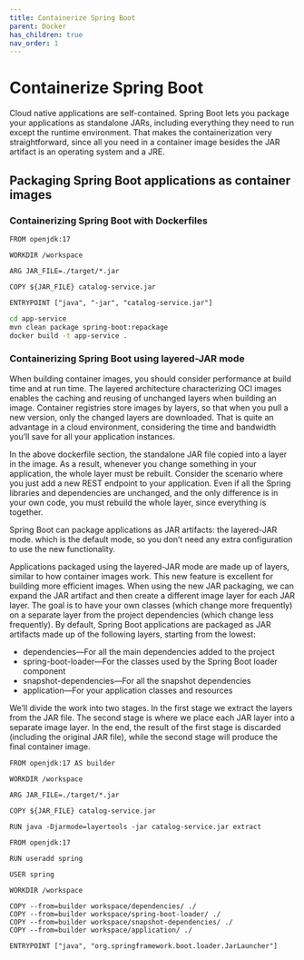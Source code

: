 ```yaml
---
title: Containerize Spring Boot
parent: Docker
has_children: true
nav_order: 1
---
```


# Containerize Spring Boot
Cloud native applications are self-contained. Spring Boot lets you package your applications as standalone JARs, including everything they need to run except the runtime environment. That makes the containerization very straightforward, since all you need in a container image besides the JAR artifact is an operating system and a JRE.

## Packaging Spring Boot applications as container images
### Containerizing Spring Boot with Dockerfiles
```docker
FROM openjdk:17

WORKDIR /workspace 

ARG JAR_FILE=./target/*.jar

COPY ${JAR_FILE} catalog-service.jar 

ENTRYPOINT ["java", "-jar", "catalog-service.jar"]
```
```bash
cd app-service
mvn clean package spring-boot:repackage
docker build -t app-service .
```
### Containerizing Spring Boot using layered-JAR mode
When building container images, you should consider performance at build time and
at run time. The layered architecture characterizing OCI images enables the caching
and reusing of unchanged layers when building an image. Container registries store images by layers, so that when you pull a new version, only the changed layers are
downloaded. That is quite an advantage in a cloud environment, considering the time
and bandwidth you’ll save for all your application instances.

In the above dockerfile section, the standalone JAR file copied into a layer in the image. As a result, whenever you change something in your application,
the whole layer must be rebuilt. Consider the scenario where you just add a new REST
endpoint to your application. Even if all the Spring libraries and dependencies are
unchanged, and the only difference is in your own code, you must rebuild the whole
layer, since everything is together. 

Spring Boot can package applications as JAR artifacts: the layered-JAR mode. which is the default mode, so you don’t need any extra configuration to use the new functionality.

Applications packaged using the layered-JAR mode are made up of layers, similar to
how container images work. This new feature is excellent for building more efficient
images. When using the new JAR packaging, we can expand the JAR artifact and then
create a different image layer for each JAR layer. The goal is to have your own classes
(which change more frequently) on a separate layer from the project dependencies
(which change less frequently).
 By default, Spring Boot applications are packaged as JAR artifacts made up of the
following layers, starting from the lowest:
* dependencies—For all the main dependencies added to the project
* spring-boot-loader—For the classes used by the Spring Boot loader component
* snapshot-dependencies—For all the snapshot dependencies
* application—For your application classes and resources

We’ll divide the work into two stages. In the first stage we extract the layers from
the JAR file. The second stage is where we place each JAR layer into a separate image layer. In the end, the result of the first stage is discarded (including the original JAR file), while the second stage will produce the final container image.

```docker
FROM openjdk:17 AS builder

WORKDIR /workspace

ARG JAR_FILE=./target/*.jar

COPY ${JAR_FILE} catalog-service.jar

RUN java -Djarmode=layertools -jar catalog-service.jar extract

FROM openjdk:17

RUN useradd spring

USER spring

WORKDIR /workspace

COPY --from=builder workspace/dependencies/ ./
COPY --from=builder workspace/spring-boot-loader/ ./
COPY --from=builder workspace/snapshot-dependencies/ ./
COPY --from=builder workspace/application/ ./

ENTRYPOINT ["java", "org.springframework.boot.loader.JarLauncher"]
```
